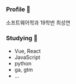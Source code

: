 ### Profile 👋
 
 소프트웨어학과 19학번 최성연
 
### Studying 🌱

 - Vue, React
 - JavaScript
 - python
 - ga, gtm
 - ...

<!--
**tjddus528/tjddus528** is a ✨ _special_ ✨ repository because its `README.md` (this file) appears on your GitHub profile.

Here are some ideas to get you started:

- 🔭 I’m currently working on ...
- 🌱 I’m currently learning ...
- 👯 I’m looking to collaborate on ...
- 🤔 I’m looking for help with ...
- 💬 Ask me about ...
- 📫 How to reach me: ...
- 😄 Pronouns: ...
- ⚡ Fun fact: ...
-->
